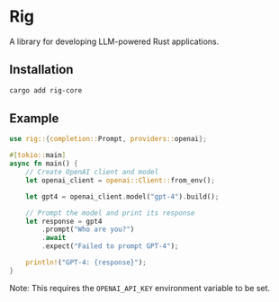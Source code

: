 # Rig
A library for developing LLM-powered Rust applications.

## Installation
```bash
cargo add rig-core
```

## Example
```rust
use rig::{completion::Prompt, providers::openai};

#[tokio::main]
async fn main() {
    // Create OpenAI client and model
    let openai_client = openai::Client::from_env();

    let gpt4 = openai_client.model("gpt-4").build();

    // Prompt the model and print its response
    let response = gpt4
        .prompt("Who are you?")
        .await
        .expect("Failed to prompt GPT-4");

    println!("GPT-4: {response}");
}
```

Note: This requires the `OPENAI_API_KEY` environment variable to be set.

